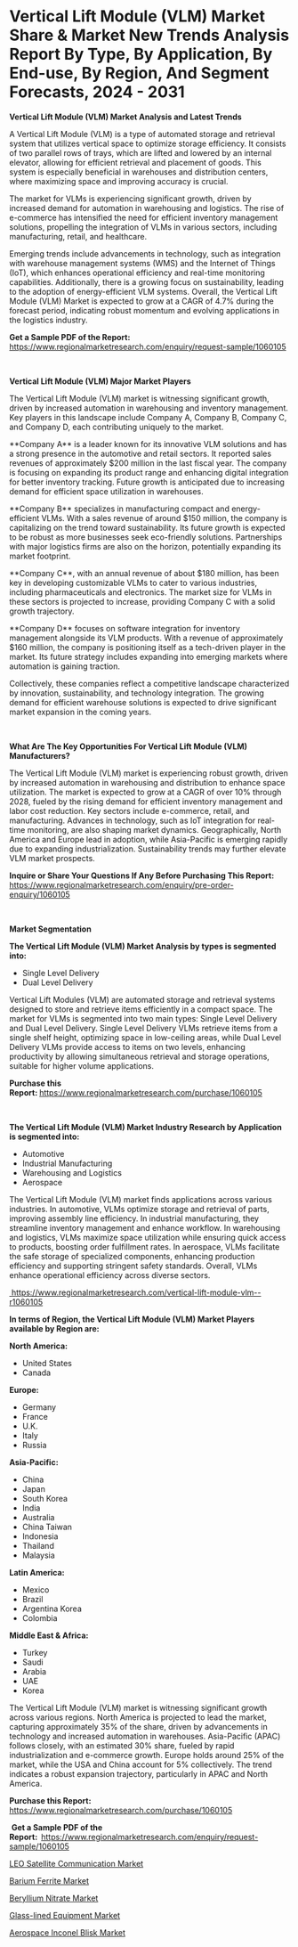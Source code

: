 <p><h1>Vertical Lift Module (VLM) Market Share & Market New Trends Analysis Report By Type, By Application, By End-use, By Region, And Segment Forecasts, 2024 - 2031</h1></p><p><strong>Vertical Lift Module (VLM) Market Analysis and Latest Trends</strong></p>
<p><p>A Vertical Lift Module (VLM) is a type of automated storage and retrieval system that utilizes vertical space to optimize storage efficiency. It consists of two parallel rows of trays, which are lifted and lowered by an internal elevator, allowing for efficient retrieval and placement of goods. This system is especially beneficial in warehouses and distribution centers, where maximizing space and improving accuracy is crucial.</p><p>The market for VLMs is experiencing significant growth, driven by increased demand for automation in warehousing and logistics. The rise of e-commerce has intensified the need for efficient inventory management solutions, propelling the integration of VLMs in various sectors, including manufacturing, retail, and healthcare. </p><p>Emerging trends include advancements in technology, such as integration with warehouse management systems (WMS) and the Internet of Things (IoT), which enhances operational efficiency and real-time monitoring capabilities. Additionally, there is a growing focus on sustainability, leading to the adoption of energy-efficient VLM systems. Overall, the Vertical Lift Module (VLM) Market is expected to grow at a CAGR of 4.7% during the forecast period, indicating robust momentum and evolving applications in the logistics industry.</p></p>
<p><strong>Get a Sample PDF of the Report:&nbsp;</strong> <a href="https://www.regionalmarketresearch.com/enquiry/request-sample/1060105">https://www.regionalmarketresearch.com/enquiry/request-sample/1060105</a></p>
<p>&nbsp;</p>
<p><strong>Vertical Lift Module (VLM) Major Market Players</strong></p>
<p><p>The Vertical Lift Module (VLM) market is witnessing significant growth, driven by increased automation in warehousing and inventory management. Key players in this landscape include Company A, Company B, Company C, and Company D, each contributing uniquely to the market.</p><p>**Company A** is a leader known for its innovative VLM solutions and has a strong presence in the automotive and retail sectors. It reported sales revenues of approximately $200 million in the last fiscal year. The company is focusing on expanding its product range and enhancing digital integration for better inventory tracking. Future growth is anticipated due to increasing demand for efficient space utilization in warehouses.</p><p>**Company B** specializes in manufacturing compact and energy-efficient VLMs. With a sales revenue of around $150 million, the company is capitalizing on the trend toward sustainability. Its future growth is expected to be robust as more businesses seek eco-friendly solutions. Partnerships with major logistics firms are also on the horizon, potentially expanding its market footprint.</p><p>**Company C**, with an annual revenue of about $180 million, has been key in developing customizable VLMs to cater to various industries, including pharmaceuticals and electronics. The market size for VLMs in these sectors is projected to increase, providing Company C with a solid growth trajectory.</p><p>**Company D** focuses on software integration for inventory management alongside its VLM products. With a revenue of approximately $160 million, the company is positioning itself as a tech-driven player in the market. Its future strategy includes expanding into emerging markets where automation is gaining traction.</p><p>Collectively, these companies reflect a competitive landscape characterized by innovation, sustainability, and technology integration. The growing demand for efficient warehouse solutions is expected to drive significant market expansion in the coming years.</p></p>
<p>&nbsp;</p>
<p><strong>What Are The Key Opportunities For Vertical Lift Module (VLM) Manufacturers?</strong></p>
<p><p>The Vertical Lift Module (VLM) market is experiencing robust growth, driven by increased automation in warehousing and distribution to enhance space utilization. The market is expected to grow at a CAGR of over 10% through 2028, fueled by the rising demand for efficient inventory management and labor cost reduction. Key sectors include e-commerce, retail, and manufacturing. Advances in technology, such as IoT integration for real-time monitoring, are also shaping market dynamics. Geographically, North America and Europe lead in adoption, while Asia-Pacific is emerging rapidly due to expanding industrialization. Sustainability trends may further elevate VLM market prospects.</p></p>
<p><strong>Inquire or Share Your Questions If Any Before Purchasing This Report:</strong> <a href="https://www.regionalmarketresearch.com/enquiry/pre-order-enquiry/1060105">https://www.regionalmarketresearch.com/enquiry/pre-order-enquiry/1060105</a></p>
<p>&nbsp;</p>
<p><strong>Market Segmentation</strong></p>
<p><strong>The Vertical Lift Module (VLM) Market Analysis by types is segmented into:</strong></p>
<p><ul><li>Single Level Delivery</li><li>Dual Level Delivery</li></ul></p>
<p><p>Vertical Lift Modules (VLM) are automated storage and retrieval systems designed to store and retrieve items efficiently in a compact space. The market for VLMs is segmented into two main types: Single Level Delivery and Dual Level Delivery. Single Level Delivery VLMs retrieve items from a single shelf height, optimizing space in low-ceiling areas, while Dual Level Delivery VLMs provide access to items on two levels, enhancing productivity by allowing simultaneous retrieval and storage operations, suitable for higher volume applications.</p></p>
<p><strong>Purchase this Report:&nbsp;</strong><a href="https://www.regionalmarketresearch.com/purchase/1060105">https://www.regionalmarketresearch.com/purchase/1060105</a></p>
<p>&nbsp;</p>
<p><strong>The Vertical Lift Module (VLM) Market Industry Research by Application is segmented into:</strong></p>
<p><ul><li>Automotive</li><li>Industrial Manufacturing</li><li>Warehousing and Logistics</li><li>Aerospace</li></ul></p>
<p><p>The Vertical Lift Module (VLM) market finds applications across various industries. In automotive, VLMs optimize storage and retrieval of parts, improving assembly line efficiency. In industrial manufacturing, they streamline inventory management and enhance workflow. In warehousing and logistics, VLMs maximize space utilization while ensuring quick access to products, boosting order fulfillment rates. In aerospace, VLMs facilitate the safe storage of specialized components, enhancing production efficiency and supporting stringent safety standards. Overall, VLMs enhance operational efficiency across diverse sectors.</p></p>
<p><a href="https://www.regionalmarketresearch.com/vertical-lift-module-vlm--r1060105">&nbsp;https://www.regionalmarketresearch.com/vertical-lift-module-vlm--r1060105</a></p>
<p><strong>In terms of Region, the Vertical Lift Module (VLM) Market Players available by Region are:</strong></p>
<p>
    <p> <strong> North America: </strong>
        <ul>
            <li>United States</li>
            <li>Canada</li>
        </ul>
        </p> 
    <p> <strong> Europe: </strong>
        <ul>
            <li>Germany</li>
            <li>France</li>
            <li>U.K.</li>
            <li>Italy</li>
            <li>Russia</li>
        </ul>
        </p> 
    <p> <strong> Asia-Pacific: </strong>
        <ul>
            <li>China</li>
            <li>Japan</li>
            <li>South Korea</li>
            <li>India</li>
            <li>Australia</li>
            <li>China Taiwan</li>
            <li>Indonesia</li>
            <li>Thailand</li>
            <li>Malaysia</li>
        </ul>
        </p> 
    <p> <strong> Latin America: </strong>
        <ul>
            <li>Mexico</li>
            <li>Brazil</li>
            <li>Argentina Korea</li>
            <li>Colombia</li>
        </ul>
        </p> 
    <p> <strong> Middle East & Africa: </strong>
        <ul>
            <li>Turkey</li>
            <li>Saudi</li>
            <li>Arabia</li>
            <li>UAE</li>
            <li>Korea</li>
        </ul>
    </p>
    </p>
<p><p>The Vertical Lift Module (VLM) market is witnessing significant growth across various regions. North America is projected to lead the market, capturing approximately 35% of the share, driven by advancements in technology and increased automation in warehouses. Asia-Pacific (APAC) follows closely, with an estimated 30% share, fueled by rapid industrialization and e-commerce growth. Europe holds around 25% of the market, while the USA and China account for 5% collectively. The trend indicates a robust expansion trajectory, particularly in APAC and North America.</p></p>
<p><strong>Purchase this Report: </strong><a href="https://www.regionalmarketresearch.com/purchase/1060105">https://www.regionalmarketresearch.com/purchase/1060105</a></p>
<p>&nbsp;<strong>Get a Sample PDF of the Report:&nbsp;&nbsp;</strong><a href="https://www.regionalmarketresearch.com/enquiry/request-sample/1060105">https://www.regionalmarketresearch.com/enquiry/request-sample/1060105</a></p>
<p><strong></strong></p>
<p><p><a href="https://www.linkedin.com/pulse/leo-satellite-communication-market-share-size-trends-industry-4pkwe?trackingId=ZC2fPrzQQqieyHcqpT352g%3D%3D">LEO Satellite Communication Market</a></p><p><a href="https://issuu.com/reportprime-2/docs/barium-ferrite-market-size-2030.ppt_52d0b3c06c614f">Barium Ferrite Market</a></p><p><a href="https://issuu.com/reportprime-2/docs/beryllium-nitrate-market-size-2030._06eda3bfccbae5">Beryllium Nitrate Market</a></p><p><a href="https://medium.com/@samleite85/glass-lined-equipment-market-size-market-segmentation-market-trends-and-growth-analysis-forecast-8848713e0e4d?postPublishedType=repub">Glass-lined Equipment Market</a></p><p><a href="https://medium.com/@samleite85/global-aerospace-inconel-blisk-market-size-share-analysis-by-product-type-by-application-by-d26a880871e1?postPublishedType=repub">Aerospace Inconel Blisk Market</a></p></p>